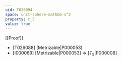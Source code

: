 ```yaml
---
uid: T026094
space: unit-sphere-mathbb-s^2
property: t_5
value: true
---
```

[[Proof]]

* [T026088] [Metrizable|P000053]
* [I000069] [Metrizable|P000053] => [$T_5$|P000008]

